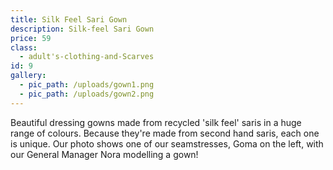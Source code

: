 ```yaml
---
title: Silk Feel Sari Gown
description: Silk-feel Sari Gown
price: 59
class:
  - adult's-clothing-and-Scarves
id: 9
gallery:
  - pic_path: /uploads/gown1.png
  - pic_path: /uploads/gown2.png
---
```



Beautiful dressing gowns made from recycled 'silk feel' saris in a huge range of colours. Because they're made from second hand saris, each one is unique. Our photo shows one of our seamstresses, Goma on the left, with our General Manager Nora modelling a gown!
